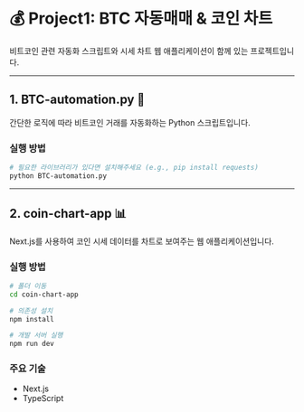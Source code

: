 # 💰 Project1: BTC 자동매매 & 코인 차트

비트코인 관련 자동화 스크립트와 시세 차트 웹 애플리케이션이 함께 있는 프로젝트입니다.

---

## 1. BTC-automation.py 🤖

간단한 로직에 따라 비트코인 거래를 자동화하는 Python 스크립트입니다.

### 실행 방법

```bash
# 필요한 라이브러리가 있다면 설치해주세요 (e.g., pip install requests)
python BTC-automation.py
```

---

## 2. coin-chart-app 📊

Next.js를 사용하여 코인 시세 데이터를 차트로 보여주는 웹 애플리케이션입니다.

### 실행 방법

```bash
# 폴더 이동
cd coin-chart-app

# 의존성 설치
npm install

# 개발 서버 실행
npm run dev
```

### 주요 기술

*   Next.js
*   TypeScript
